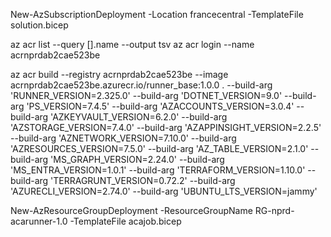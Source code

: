 New-AzSubscriptionDeployment -Location francecentral -TemplateFile solution.bicep

az acr list --query [].name --output tsv
az acr login --name acrnprdab2cae523be



az acr build --registry acrnprdab2cae523be --image acrnprdab2cae523be.azurecr.io/runner_base:1.0.0 . --build-arg 'RUNNER_VERSION=2.325.0' --build-arg 'DOTNET_VERSION=9.0' --build-arg 'PS_VERSION=7.4.5' --build-arg 'AZACCOUNTS_VERSION=3.0.4' --build-arg 'AZKEYVAULT_VERSION=6.2.0' --build-arg 'AZSTORAGE_VERSION=7.4.0' --build-arg 'AZAPPINSIGHT_VERSION=2.2.5' --build-arg 'AZNETWORK_VERSION=7.10.0' --build-arg 'AZRESOURCES_VERSION=7.5.0' --build-arg 'AZ_TABLE_VERSION=2.1.0' --build-arg 'MS_GRAPH_VERSION=2.24.0' --build-arg 'MS_ENTRA_VERSION=1.0.1' --build-arg 'TERRAFORM_VERSION=1.10.0' --build-arg 'TERRAGRUNT_VERSION=0.72.2' --build-arg 'AZURECLI_VERSION=2.74.0' --build-arg  'UBUNTU_LTS_VERSION=jammy'


New-AzResourceGroupDeployment -ResourceGroupName RG-nprd-acarunner-1.0 -TemplateFile acajob.bicep
